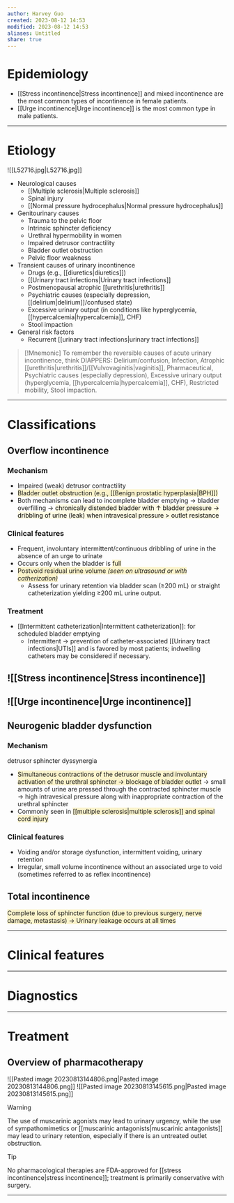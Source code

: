 ```yaml
---
author: Harvey Guo
created: 2023-08-12 14:53
modified: 2023-08-12 14:53
aliases: Untitled
share: true
---
```

# Epidemiology
- [[Stress incontinence|Stress incontinence]] and mixed incontinence are the most common types of incontinence in female patients.
- [[Urge incontinence|Urge incontinence]] is the most common type in male patients.

---
# Etiology
![[L52716.jpg|L52716.jpg]]
- Neurological causes
	- [[Multiple sclerosis|Multiple sclerosis]]
	- Spinal injury
	- [[Normal pressure hydrocephalus|Normal pressure hydrocephalus]]
- Genitourinary causes
	- Trauma to the pelvic floor 
	- Intrinsic sphincter deficiency
	- Urethral hypermobility in women
	- Impaired detrusor contractility
	- Bladder outlet obstruction
	- Pelvic floor weakness
- Transient causes of urinary incontinence
	- Drugs (e.g., [[diuretics|diuretics]])
	- [[Urinary tract infections|Urinary tract infections]]
	- Postmenopausal atrophic [[urethritis|urethritis]]
	- Psychiatric causes (especially depression, [[delirium|delirium]]/confused state)
	- Excessive urinary output (in conditions like hyperglycemia, [[hypercalcemia|hypercalcemia]], CHF)
	- Stool impaction
- General risk factors
	- Recurrent [[urinary tract infections|urinary tract infections]]

 >[!Mnemonic] 
>To remember the reversible causes of acute urinary incontinence, think DIAPPERS: Delirium/confusion, Infection, Atrophic [[urethritis|urethritis]]/[[Vulvovaginitis|vaginitis]], Pharmaceutical, Psychiatric causes (especially depression), Excessive urinary output (hyperglycemia, [[hypercalcemia|hypercalcemia]], CHF), Restricted mobility, Stool impaction.

---
# Classifications
## Overflow incontinence
### Mechanism
- Impaired (weak) detrusor contractility
- <span style="background:rgba(240, 200, 0, 0.2)">Bladder outlet obstruction (e.g., [[Benign prostatic hyperplasia|BPH]])</span>
- Both mechanisms can lead to incomplete bladder emptying → bladder overfilling → <mark style="background: #FFF3A34A;">chronically distended bladder with ↑ bladder pressure → dribbling of urine (leak) when intravesical pressure > outlet resistance</mark>
### Clinical features
- Frequent, involuntary intermittent/continuous dribbling of urine in the absence of an urge to urinate
- Occurs only when the bladder is <span style="background:rgba(240, 200, 0, 0.2)">full</span>
- <span style="background:rgba(240, 200, 0, 0.2)">Postvoid residual urine volume *(seen on ultrasound or with catherization)*</span>
	- Assess for urinary retention via bladder scan (≥200 mL) or straight catheterization yielding ≥200 mL urine output.
### Treatment
- [[Intermittent catheterization|Intermittent catheterization]]: for scheduled bladder emptying
	- Intermittent -> prevention of catheter-associated [[Urinary tract infections|UTIs]] and is favored by most patients; indwelling catheters may be considered if necessary.
## ![[Stress incontinence|Stress incontinence]]
## ![[Urge incontinence|Urge incontinence]]
## Neurogenic bladder dysfunction
### Mechanism
detrusor sphincter dyssynergia
- <span style="background:rgba(240, 200, 0, 0.2)">Simultaneous contractions of the detrusor muscle and involuntary activation of the urethral sphincter → blockage of bladder outlet</span> → small amounts of urine are pressed through the contracted sphincter muscle → high intravesical pressure along with inappropriate contraction of the urethral sphincter
- Commonly seen in <span style="background:rgba(240, 200, 0, 0.2)">[[multiple sclerosis|multiple sclerosis]] and spinal cord injury </span>
### Clinical features
- Voiding and/or storage dysfunction, intermittent voiding, urinary retention
- Irregular, small volume incontinence without an associated urge to void (sometimes referred to as reflex incontinence)
## Total incontinence
<span style="background:rgba(240, 200, 0, 0.2)">Complete loss of sphincter function (due to previous surgery, nerve damage, metastasis) → Urinary leakage occurs at all times</span>


---
# Clinical features


---
# Diagnostics


---
# Treatment
## Overview of pharmacotherapy
![[Pasted image 20230813144806.png|Pasted image 20230813144806.png]]
![[Pasted image 20230813145615.png|Pasted image 20230813145615.png]]
>[!warning] 
>The use of muscarinic agonists may lead to urinary urgency, while the use of sympathomimetics or [[muscarinic antagonists|muscarinic antagonists]] may lead to urinary retention, especially if there is an untreated outlet obstruction.

>[!tip] 
>No pharmacological therapies are FDA-approved for [[stress incontinence|stress incontinence]]; treatment is primarily conservative with surgery.

---
